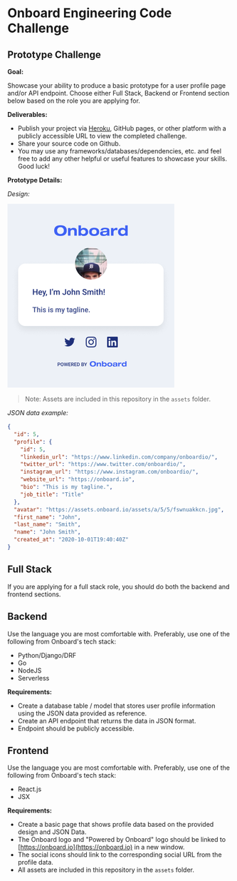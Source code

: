 # Onboard Engineering Code Challenge

## Prototype Challenge

**Goal:**

Showcase your ability to produce a basic prototype for a user profile page and/or API endpoint. Choose either Full Stack, Backend or Frontend section below based on the role you are applying for.

**Deliverables:**

- Publish your project via [Heroku](https://heroku.com/), GitHub pages, or other platform with a publicly accessible URL to view the completed challenge.
- Share your source code on Github.
- You may use any frameworks/databases/dependencies, etc. and feel free to add any other helpful or useful features to showcase your skills. Good luck!

**Prototype Details:**

_Design:_

![mockup.png](./assets/mockup.png)

> Note: Assets are included in this repository in the `assets` folder.

_JSON data example:_

```json
{
  "id": 5,
  "profile": {
    "id": 5,
    "linkedin_url": "https://www.linkedin.com/company/onboardio/",
    "twitter_url": "https://www.twitter.com/onboardio/",
    "instagram_url": "https://www.instagram.com/onboardio/",
    "website_url": "https://onboard.io",
    "bio": "This is my tagline.",
    "job_title": "Title"
  },
  "avatar": "https://assets.onboard.io/assets/a/5/5/fswnuakkcn.jpg",
  "first_name": "John",
  "last_name": "Smith",
  "name": "John Smith",
  "created_at": "2020-10-01T19:40:40Z"
}
```

## Full Stack

If you are applying for a full stack role, you should do both the backend and frontend sections.

## Backend

Use the language you are most comfortable with. Preferably, use one of the following from Onboard's tech stack:

- Python/Django/DRF
- Go
- NodeJS
- Serverless

**Requirements:**

- Create a database table / model that stores user profile information using the JSON data provided as reference.
- Create an API endpoint that returns the data in JSON format.
- Endpoint should be publicly accessible.

## Frontend

Use the language you are most comfortable with. Preferably, use one of the following from Onboard's tech stack:

- React.js
- JSX

**Requirements:**

- Create a basic page that shows profile data based on the provided design and JSON Data.
- The Onboard logo and "Powered by Onboard" logo should be linked to [https://onboard.io](https://onboard.io) in a new window.
- The social icons should link to the corresponding social URL from the profile data.
- All assets are included in this repository in the `assets` folder.
